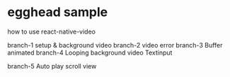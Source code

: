 # egghead sample

how to use react-native-video

branch-1 setup & background video
branch-2 video error
branch-3 Buffer animated
branch-4 Looping background video
        Textinput

branch-5 Auto play scroll view